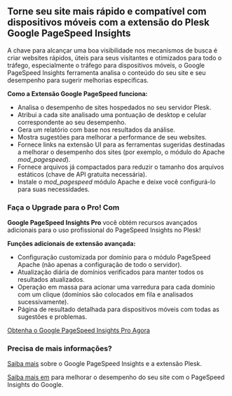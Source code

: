 ## Torne seu site mais rápido e compatível com dispositivos móveis com a extensão do Plesk Google PageSpeed Insights 

A chave para alcançar uma boa visibilidade nos mecanismos de busca é criar websites rápidos, úteis para seus visitantes e otimizados para todo o tráfego, especialmente o tráfego para dispositivos móveis, o Google PageSpeed Insights ferramenta analisa o conteúdo do seu site e seu desempenho para sugerir melhorias específicas. 

**Como a Extensão Google PageSpeed funciona:** 

- Analisa o desempenho de sites hospedados no seu servidor Plesk. 
- Atribui a cada site analisado uma pontuação de desktop e celular correspondente ao seu desempenho. 
- Gera um relatório com base nos resultados da análise. 
- Mostra sugestões para melhorar a performance de seu websites. 
- Fornece links na extensão UI para as ferramentas sugeridas destinadas a melhorar o desempenho dos sites (por exemplo, o módulo do Apache *mod_pagespeed*). 
- Fornece arquivos já compactados para reduzir o tamanho dos arquivos estáticos (chave de API gratuita necessária). 
- Instale o *mod_pagespeed* módulo Apache e deixe você configurá-lo para suas necessidades. 

### Faça o Upgrade para o Pro! Com 

**Google PageSpeed Insights Pro** você obtém recursos avançados adicionais para o uso profissional do PageSpeed Insights no Plesk! 

**Funções adicionais de extensão avançada:** 

- Configuração customizada por domínio para o módulo PageSpeed Apache (não apenas a configuração de todo o servidor). 
- Atualização diária de domínios verificados para manter todos os resultados atualizados. 
- Operação em massa para acionar uma varredura para cada domínio com um clique (domínios são colocados em fila e analisados sucessivamente). 
- Página de resultado detalhada para dispositivos móveis com todas as sugestões e problemas. 

[Obtenha o Google PageSpeed Insights Pro Agora](https://go.plesk.com/buy-plesk-ext/pagespeed-insights) 

### Precisa de mais informações? 

[Saiba mais](https://www.plesk.com/blog/introducing-google-pagespeed-insights-plesk-extension/) sobre o Google PageSpeed Insights e a extensão Plesk. 

[Saiba mais em](https://www.plesk.com/product-technology/google-pagespeed-insights-optimize-your-site) para melhorar o desempenho do seu site com o PageSpeed Insights do Google.